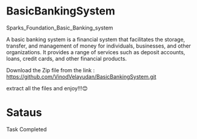 # BasicBankingSystem
Sparks_Foundation_Basic_Banking_system


A basic banking system is a financial system that facilitates the storage, transfer, and management of money for individuals, businesses, and other organizations. It provides a range of services such as deposit accounts, loans, credit cards, and other financial products.

Download the Zip file  from the link : https://github.com/VinodVelayudan/BasicBankingSystem.git

extract all the files and enjoy!!!😊

# Sataus 
Task Completed
